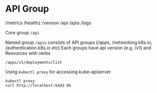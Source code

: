 # API Group
/metrics
/healthz
/version
/api
/apis
/logs

Core group
`/api`


Named group
`/apis` consists of API groups (/apps, /networking.k8s.io, /authentication.k8s.io etc)
Each groups have api version (e.g. /v1) and Resources with verbs

```
/apps/v1/deployments/list
```

Using `kubectl proxy` for accessing kube-apiserver
```
kubectl proxy
curl http://localhost:6443 0k
```